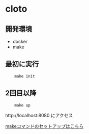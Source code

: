 # cloto

## 開発環境
- docker
- make
## 最初に実行
```
    make init
```
## 2回目以降
```
    make up
```
http://localhost:8080 にアクセス

[makeコマンドのセットアップはこちら](./documentation/make-setup.md)
